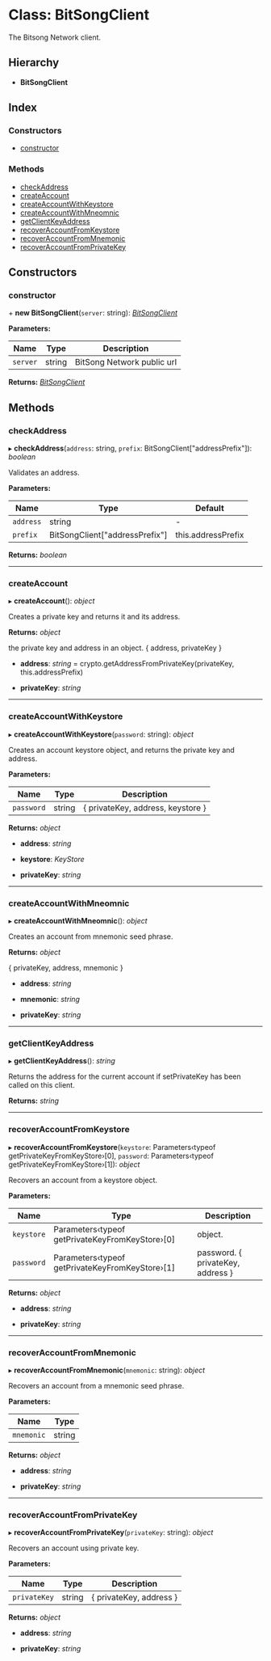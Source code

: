 
# Class: BitSongClient

The Bitsong Network client.

## Hierarchy

* **BitSongClient**

## Index

### Constructors

* [constructor](bitsongclient.md#constructor)

### Methods

* [checkAddress](bitsongclient.md#checkaddress)
* [createAccount](bitsongclient.md#createaccount)
* [createAccountWithKeystore](bitsongclient.md#createaccountwithkeystore)
* [createAccountWithMneomnic](bitsongclient.md#createaccountwithmneomnic)
* [getClientKeyAddress](bitsongclient.md#getclientkeyaddress)
* [recoverAccountFromKeystore](bitsongclient.md#recoveraccountfromkeystore)
* [recoverAccountFromMnemonic](bitsongclient.md#recoveraccountfrommnemonic)
* [recoverAccountFromPrivateKey](bitsongclient.md#recoveraccountfromprivatekey)

## Constructors

###  constructor

\+ **new BitSongClient**(`server`: string): *[BitSongClient](bitsongclient.md)*

**Parameters:**

Name | Type | Description |
------ | ------ | ------ |
`server` | string | BitSong Network public url |

**Returns:** *[BitSongClient](bitsongclient.md)*

## Methods

###  checkAddress

▸ **checkAddress**(`address`: string, `prefix`: BitSongClient["addressPrefix"]): *boolean*

Validates an address.

**Parameters:**

Name | Type | Default |
------ | ------ | ------ |
`address` | string | - |
`prefix` | BitSongClient["addressPrefix"] | this.addressPrefix |

**Returns:** *boolean*

___

###  createAccount

▸ **createAccount**(): *object*

Creates a private key and returns it and its address.

**Returns:** *object*

the private key and address in an object.
{
 address,
 privateKey
}

* **address**: *string* = crypto.getAddressFromPrivateKey(privateKey, this.addressPrefix)

* **privateKey**: *string*

___

###  createAccountWithKeystore

▸ **createAccountWithKeystore**(`password`: string): *object*

Creates an account keystore object, and returns the private key and address.

**Parameters:**

Name | Type | Description |
------ | ------ | ------ |
`password` | string |   {  privateKey,  address,  keystore }  |

**Returns:** *object*

* **address**: *string*

* **keystore**: *KeyStore*

* **privateKey**: *string*

___

###  createAccountWithMneomnic

▸ **createAccountWithMneomnic**(): *object*

Creates an account from mnemonic seed phrase.

**Returns:** *object*

{
 privateKey,
 address,
 mnemonic
}

* **address**: *string*

* **mnemonic**: *string*

* **privateKey**: *string*

___

###  getClientKeyAddress

▸ **getClientKeyAddress**(): *string*

Returns the address for the current account if setPrivateKey has been called on this client.

**Returns:** *string*

___

###  recoverAccountFromKeystore

▸ **recoverAccountFromKeystore**(`keystore`: Parameters‹typeof getPrivateKeyFromKeyStore›[0], `password`: Parameters‹typeof getPrivateKeyFromKeyStore›[1]): *object*

Recovers an account from a keystore object.

**Parameters:**

Name | Type | Description |
------ | ------ | ------ |
`keystore` | Parameters‹typeof getPrivateKeyFromKeyStore›[0] | object. |
`password` | Parameters‹typeof getPrivateKeyFromKeyStore›[1] | password. { privateKey, address }  |

**Returns:** *object*

* **address**: *string*

* **privateKey**: *string*

___

###  recoverAccountFromMnemonic

▸ **recoverAccountFromMnemonic**(`mnemonic`: string): *object*

Recovers an account from a mnemonic seed phrase.

**Parameters:**

Name | Type |
------ | ------ |
`mnemonic` | string |

**Returns:** *object*

* **address**: *string*

* **privateKey**: *string*

___

###  recoverAccountFromPrivateKey

▸ **recoverAccountFromPrivateKey**(`privateKey`: string): *object*

Recovers an account using private key.

**Parameters:**

Name | Type | Description |
------ | ------ | ------ |
`privateKey` | string |  { privateKey, address }  |

**Returns:** *object*

* **address**: *string*

* **privateKey**: *string*
